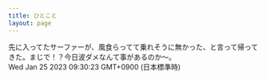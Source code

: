 ```yaml
---
title: ひとこと
layout: page
---
```

<div class="box" dt="1674606623075">
  先に入ってたサーファーが、風食らってて乗れそうに無かった、と言って帰ってきた。まじで！？今日波ダメなんて事があるのか〜。
  <div class="content is-small">Wed Jan 25 2023 09:30:23 GMT+0900 (日本標準時)</div>
</div>